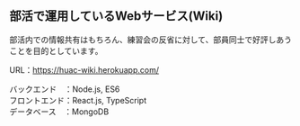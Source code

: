 ## 部活で運用しているWebサービス(Wiki)
部活内での情報共有はもちろん、練習会の反省に対して、部員同士で好評しあうことを目的としています。

URL：https://huac-wiki.herokuapp.com/

バックエンド　：Node.js, ES6  
フロントエンド：React.js, TypeScript  
データベース　：MongoDB
